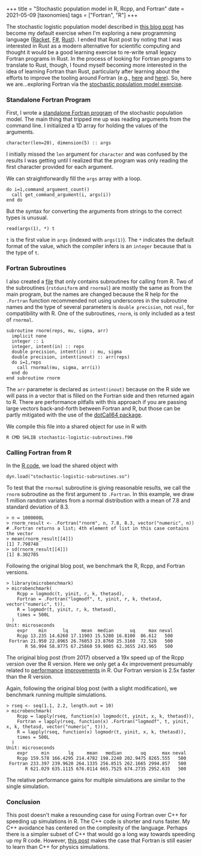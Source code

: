 +++
title = "Stochastic population model in R, Rcpp, and Fortran"
date = 2021-05-09
[taxonomies]
tags = ["Fortran", "R"]
+++

The stochastic logistic population model described in [this blog post](https://www.seascapemodels.org/rstats/2017/02/26/speeding-up-sims.html) has become my default exercise when I'm exploring a new programming language ([Racket](/stochastic-population-model-r-racket/), [F#](/stochastic-population-model-fsharp/), [Rust](/stochastic-population-model-rust/)). I ended that Rust post by noting that I was interested in Rust as a modern alternative for scientific computing and thought it would be a good learning exercise to re-write small legacy Fortran programs in Rust. In the process of looking for Fortran programs to translate to Rust, though, I found myself becoming more interested in the idea of learning Fortran than Rust, particularly after learning about the efforts to improve the tooling around Fortran (e.g., [here](https://ondrejcertik.com/blog/2021/03/resurrecting-fortran/) and [here](https://youtu.be/JUHS-JFvs90)). So, here we are...exploring Fortran via the [stochastic population model exercise](https://github.com/hinkelman/stochastic-population-model). 

<!-- more -->

### Standalone Fortran Program

First, I wrote a [standalone Fortran program](https://github.com/hinkelman/stochastic-population-model/blob/main/R-Fortran/stochastic-logistic.f90) of the stochastic population model. The main thing that tripped me up was reading arguments from the command line. I initialized a 1D array for holding the values of the arguments. 

```
character(len=20), dimension(5) :: args
```

I initially missed the `len` argument for `character` and was confused by the results I was getting until I realized that the program was only reading the first character provided for each argument. 

We can straightforwardly fill the `args` array with a loop.

```
do i=1,command_argument_count()
  call get_command_argument(i, args(i))
end do
```

But the syntax for converting the arguments from strings to the correct types is unusual. 

```
read(args(1), *) t
```

`t` is the first value in `args` (indexed with `args(1)`). The `*` indicates the default format of the value, which the compiler infers is an `integer` because that is the type of `t`. 

### Fortran Subroutines

I also created a [file](https://github.com/hinkelman/stochastic-population-model/blob/main/R-Fortran/stochastic-logistic-subroutines.f90) that only contains subroutines for calling from R. Two of the subroutines (`rstduniform` and `rnormal`) are mostly the same as from the main program, but the names are changed because the R help for the `.Fortran` function recommended not using underscores in the subroutine names and the type of several parameters is `double precision`, not `real`, for compatibility with R. One of the subroutines, `rnorm`, is only included as a test of `rnormal`. 

```
subroutine rnorm(reps, mu, sigma, arr)
  implicit none
  integer :: i
  integer, intent(in) :: reps
  double precision, intent(in) :: mu, sigma
  double precision, intent(inout) :: arr(reps)
  do i=1,reps
    call rnormal(mu, sigma, arr(i))
  end do
end subroutine rnorm
```

The `arr` parameter is declared as `intent(inout)` because on the R side we will pass in a vector that is filled on the Fortran side and then returned again to R. There are performance pitfalls with this approach if you are passing large vectors back-and-forth between Fortran and R, but those can be partly mitigated with the use of the [dotCall64 package](https://cran.r-project.org/web/packages/dotCall64/index.html).

We compile this file into a shared object for use in R with 

```
R CMD SHLIB stochastic-logistic-subroutines.f90
```

### Calling Fortran from R

In the [R code](https://github.com/hinkelman/stochastic-population-model/blob/main/R-Fortran/stochastic-logistic.R), we load the shared object with

```
dyn.load("stochastic-logistic-subroutines.so")
```

To test that the `rnormal` subroutine is giving reasonable results, we call the `rnorm` subroutine as the first argument to `.Fortran`. In this example, we draw 1 million random variates from a normal distribution with a mean of 7.8 and standard deviation of 8.3.

```
> n = 1000000L
> rnorm_result <- .Fortran("rnorm", n, 7.8, 8.3, vector("numeric", n))
# .Fortran returns a list; 4th element of list in this case contains the vector
> mean(rnorm_result[[4]])
[1] 7.798748
> sd(rnorm_result[[4]])
[1] 8.302705
```

Following the original blog post, we benchmark the R, Rcpp, and Fortran versions. 

```
> library(microbenchmark)
> microbenchmark(
    Rcpp = logmodc(t, yinit, r, k, thetasd),
    Fortran = .Fortran("logmodf", t, yinit, r, k, thetasd, vector("numeric", t)),
    R = logmodr(t, yinit, r, k, thetasd),
    times = 500L
  )
Unit: microseconds
    expr    min      lq     mean  median      uq     max neval
    Rcpp 13.235 14.6260 17.11903 15.5280 16.8100  86.612   500
 Fortran 21.950 22.8965 26.76053 23.8760 25.3160  72.528   500
       R 56.994 58.8775 67.25860 59.9085 62.3655 243.965   500
```

The original blog post (from 2017) observed a 19x speed up of the Rcpp version over the R version. Here we only get a 4x improvement presumably related to [performance](https://blog.revolutionanalytics.com/2017/02/preview-r-340.html) [improvements](https://blog.revolutionanalytics.com/2018/04/r-350.html) in R. Our Fortran version is 2.5x faster than the R version. 

Again, following the original blog post (with a slight modification), we benchmark running multiple simulations.

```
> rseq <- seq(1.1, 2.2, length.out = 10)
> microbenchmark(
    Rcpp = lapply(rseq, function(x) logmodc(t, yinit, x, k, thetasd)),
    Fortran = lapply(rseq, function(x) .Fortran("logmodf", t, yinit, x, k, thetasd, vector("numeric", t))),
    R = lapply(rseq, function(x) logmodr(t, yinit, x, k, thetasd)),
    times = 500L
  )
Unit: microseconds
    expr     min       lq     mean   median       uq      max neval
    Rcpp 159.578 166.4295 214.4782 198.2240 202.9475 8265.555   500
 Fortran 233.397 239.9620 264.1335 256.8515 262.1665 2994.857   500
       R 621.029 635.1115 676.0114 665.7525 674.2735 2952.635   500
```

The relative performance gains for multiple simulations are similar to the single simulation. 

### Conclusion

This post doesn't make a resounding case for using Fortran over C++ for speeding up simulations in R. The C++ code is shorter and runs faster. My C++ avoidance has centered on the complexity of the language. Perhaps there is a simpler subset of C++ that would go a long way towards speeding up my R code. However, [this post](https://www.moreisdifferent.com/2015/07/16/why-physicsts-still-use-fortran/) makes the case that Fortran is still easier to learn than C++ for physics simulations.

